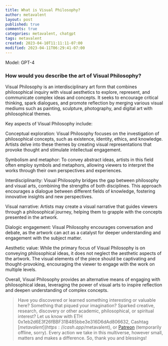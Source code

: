 ```yaml
---
title: What is Visual Philosophy?
author: metavalent
layout: post
published: true
comments: true
categories: metavalent, chatgpt
tags: metavalent
created: 2023-04-10T11:11:11-07:00
modified: 2023-04-11T06:29:41-07:00
---
```


Model: GPT-4

### How would you describe the art of Visual Philosophy?

Visual Philosophy is an interdisciplinary art form that combines philosophical inquiry with visual aesthetics to explore, represent, and communicate complex ideas and concepts. It seeks to encourage critical thinking, spark dialogues, and promote reflection by merging various visual mediums such as painting, sculpture, photography, and digital art with philosophical themes.

Key aspects of Visual Philosophy include:

Conceptual exploration: Visual Philosophy focuses on the investigation of philosophical concepts, such as existence, identity, ethics, and knowledge. Artists delve into these themes by creating visual representations that provoke thought and stimulate intellectual engagement.

Symbolism and metaphor: To convey abstract ideas, artists in this field often employ symbols and metaphors, allowing viewers to interpret the works through their own perspectives and experiences.

Interdisciplinarity: Visual Philosophy bridges the gap between philosophy and visual arts, combining the strengths of both disciplines. This approach encourages a dialogue between different fields of knowledge, fostering innovative insights and new perspectives.

Visual narrative: Artists may create a visual narrative that guides viewers through a philosophical journey, helping them to grapple with the concepts presented in the artwork.

Dialogic engagement: Visual Philosophy encourages conversation and debate, as the artwork can act as a catalyst for deeper understanding and engagement with the subject matter.

Aesthetic value: While the primary focus of Visual Philosophy is on conveying philosophical ideas, it does not neglect the aesthetic aspects of the artwork. The visual elements of the piece should be captivating and thought-provoking, encouraging the viewer to engage with the work on multiple levels.

Overall, Visual Philosophy provides an alternative means of engaging with philosophical ideas, leveraging the power of visual arts to inspire reflection and deepen understanding of complex concepts.

<!-- 
Watch [Video_Title](https://youtu.be/12345) if the embed below does not behave nicely. 

<div class="embed-container"><iframeloading="lazy" width="560" height="315" src="https://www.youtube.com/embed/12345" title="YouTube video player" frameborder="0" allow="accelerometer; autoplay; clipboard-write; encrypted-media; gyroscope; picture-in-picture" allowfullscreen></iframe></div>

![alt text](/assets/images/image.jpg "title")
-->

> Have you discovered or learned something interesting or valuable here? Something that piqued your imagination? Sparked creative, research, discovery or other academic, philosophical, or spiritual interest? Let us know with ETH 0x1eb2d6E3f26fBBF31B485bbe3e316D6dAd806632, Cashtag [$metavalent](https://cash.app/$metavalent), or [Patreon](https://patreon.com/) (temporarily offline, sorry). Every action we take in this multiverse, however small, matters and makes a difference. So, thank you and blessings!
